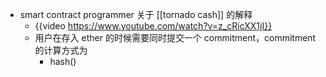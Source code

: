 - smart contract programmer 关于 [[tornado cash]] 的解释
	- {{video https://www.youtube.com/watch?v=z_cRicXX1jI}}
	- 用户在存入 ether 的时候需要同时提交一个 commitment，commitment 的计算方式为
		- hash()